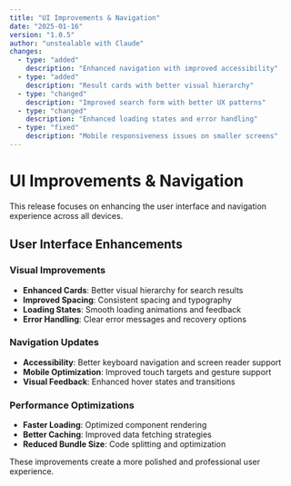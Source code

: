 ```yaml
---
title: "UI Improvements & Navigation"
date: "2025-01-16"
version: "1.0.5"
author: "unstealable with Claude"
changes:
  - type: "added"
    description: "Enhanced navigation with improved accessibility"
  - type: "added"
    description: "Result cards with better visual hierarchy"
  - type: "changed"
    description: "Improved search form with better UX patterns"
  - type: "changed"
    description: "Enhanced loading states and error handling"
  - type: "fixed"
    description: "Mobile responsiveness issues on smaller screens"
---
```


# UI Improvements & Navigation

This release focuses on enhancing the user interface and navigation experience across all devices.

## User Interface Enhancements

### Visual Improvements
- **Enhanced Cards**: Better visual hierarchy for search results
- **Improved Spacing**: Consistent spacing and typography
- **Loading States**: Smooth loading animations and feedback
- **Error Handling**: Clear error messages and recovery options

### Navigation Updates
- **Accessibility**: Better keyboard navigation and screen reader support
- **Mobile Optimization**: Improved touch targets and gesture support
- **Visual Feedback**: Enhanced hover states and transitions

### Performance Optimizations
- **Faster Loading**: Optimized component rendering
- **Better Caching**: Improved data fetching strategies
- **Reduced Bundle Size**: Code splitting and optimization

These improvements create a more polished and professional user experience.